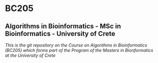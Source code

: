 # BC205
## Algorithms in Bioinformatics - MSc in Bioinformatics - University of Crete


*This is the git repository on the Course on Algorithms in Bioinformatics (BC205) which forms part of the Program of the Masters in Bionformatics at the University of Crete*
